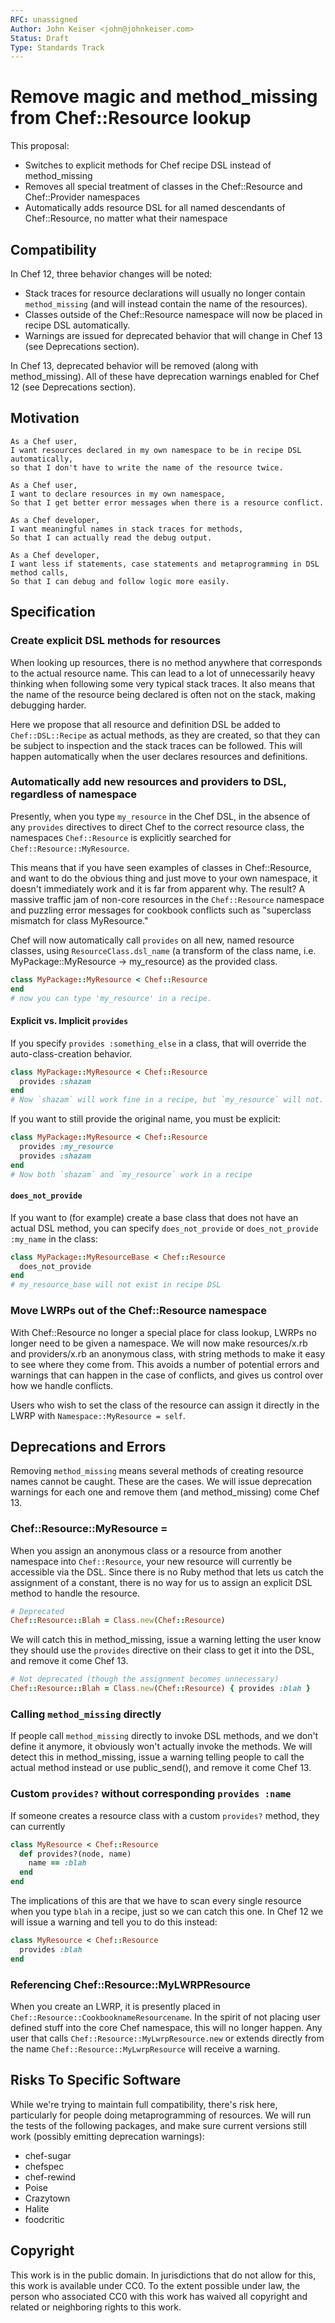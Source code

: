 ```yaml
---
RFC: unassigned
Author: John Keiser <john@johnkeiser.com>
Status: Draft
Type: Standards Track
---
```


# Remove magic and method_missing from Chef::Resource lookup

This proposal:

- Switches to explicit methods for Chef recipe DSL instead of method_missing
- Removes all special treatment of classes in the Chef::Resource and Chef::Provider namespaces
- Automatically adds resource DSL for all named descendants of Chef::Resource, no matter what their namespace

## Compatibility

In Chef 12, three behavior changes will be noted:

- Stack traces for resource declarations will usually no longer contain
  `method_missing` (and will instead contain the name of the resources).
- Classes outside of the Chef::Resource namespace will now be placed in recipe
  DSL automatically.
- Warnings are issued for deprecated behavior that will change in Chef 13 (see
  Deprecations section).

In Chef 13, deprecated behavior will be removed (along with method_missing).  All
of these have deprecation warnings enabled for Chef 12 (see Deprecations section).

## Motivation

    As a Chef user,
    I want resources declared in my own namespace to be in recipe DSL automatically,
    so that I don't have to write the name of the resource twice.

    As a Chef user,
    I want to declare resources in my own namespace,
    So that I get better error messages when there is a resource conflict.

    As a Chef developer,
    I want meaningful names in stack traces for methods,
    So that I can actually read the debug output.

    As a Chef developer,
    I want less if statements, case statements and metaprogramming in DSL method calls,
    So that I can debug and follow logic more easily.

## Specification

### Create explicit DSL methods for resources

When looking up resources, there is no method anywhere that corresponds to the
actual resource name.  This can lead to a lot of unnecessarily heavy thinking
when following some very typical stack traces.  It also means that the name of
the resource being declared is often not on the stack, making debugging harder.

Here we propose that all resource and definition DSL be added to
`Chef::DSL::Recipe` as actual methods, as they are created, so that they can be
subject to inspection and the stack traces can be followed.  This will happen
automatically when the user declares resources and definitions.

### Automatically add new resources and providers to DSL, regardless of namespace

Presently, when you type `my_resource` in the Chef DSL, in the absence of any
`provides` directives to direct Chef to the correct resource class, the
namespaces `Chef::Resource` is explicitly searched for
`Chef::Resource::MyResource`.

This means that if you have seen examples of classes in Chef::Resource, and want
to do the obvious thing and just move to your own namespace, it doesn't
immediately work and it is far from apparent why. The result? A massive traffic
jam of non-core resources in the `Chef::Resource` namespace and puzzling error
messages for cookbook conflicts such as "superclass mismatch for class MyResource."

Chef will now automatically call `provides` on all new, named resource classes,
using `ResourceClass.dsl_name` (a transform of the class name, i.e.
MyPackage::MyResource -> my_resource) as the provided class.

```ruby
class MyPackage::MyResource < Chef::Resource
end
# now you can type 'my_resource' in a recipe.
```

#### Explicit vs. Implicit `provides`

If you specify `provides :something_else` in a class, that will override the
auto-class-creation behavior.

```ruby
class MyPackage::MyResource < Chef::Resource
  provides :shazam
end
# Now `shazam` will work fine in a recipe, but `my_resource` will not.
```

If you want to still provide the original name, you must be explicit:

```ruby
class MyPackage::MyResource < Chef::Resource
  provides :my_resource
  provides :shazam
end
# Now both `shazam` and `my_resource` work in a recipe
```

#### `does_not_provide`

If you want to (for example) create a base class that does not have an actual
DSL method, you can specify `does_not_provide` or `does_not_provide :my_name` in
the class:

```ruby
class MyPackage::MyResourceBase < Chef::Resource
  does_not_provide
end
# my_resource_base will not exist in recipe DSL
```

### Move LWRPs out of the Chef::Resource namespace

With Chef::Resource no longer a special place for class lookup, LWRPs no longer
need to be given a namespace.  We will now make resources/x.rb and providers/x.rb
an anonymous class, with string methods to make it easy to see where they come
from.  This avoids a number of potential errors and warnings that can happen in
the case of conflicts, and gives us control over how we handle conflicts.

Users who wish to set the class of the resource can assign it directly in the
LWRP with `Namespace::MyResource = self`.

## Deprecations and Errors

Removing `method_missing` means several methods of creating resource names cannot
be caught.  These are the cases.  We will issue deprecation warnings for each one
and remove them (and method_missing) come Chef 13.

### Chef::Resource::MyResource = <resource>

When you assign an anonymous class or a resource from another namespace into
`Chef::Resource`, your new resource will currently be accessible via the DSL.
Since there is no Ruby method that lets us catch the assignment of a constant,
there is no way for us to assign an explicit DSL method to handle the resource.

```ruby
# Deprecated
Chef::Resource::Blah = Class.new(Chef::Resource)
```

We will catch this in method_missing, issue a warning letting the user know they
should use the `provides` directive on their class to get it into the DSL, and remove it come Chef 13.

```ruby
# Not deprecated (though the assignment becomes unnecessary)
Chef::Resource::Blah = Class.new(Chef::Resource) { provides :blah }
```

### Calling `method_missing` directly

If people call `method_missing` directly to invoke DSL methods, and we don't
define it anymore, it obviously won't actually invoke the methods.  We will
detect this in method_missing, issue a warning telling people to call the
actual method instead or use public_send(), and remove it come Chef 13.

### Custom `provides?` without corresponding `provides :name`

If someone creates a resource class with a custom `provides?` method, they can
currently

```ruby
class MyResource < Chef::Resource
  def provides?(node, name)
    name == :blah
  end
end
```

The implications of this are that we have to scan every single resource when
you type `blah` in a recipe, just so we can catch this one.  In Chef 12 we will
issue a warning and tell you to do this instead:

```ruby
class MyResource < Chef::Resource
  provides :blah
end
```

### Referencing Chef::Resource::MyLWRPResource

When you create an LWRP, it is presently placed in
`Chef::Resource::CookbooknameResourcename`.  In the spirit of not placing user
defined stuff into the core Chef namespace, this will no longer happen.  Any
user that calls `Chef::Resource::MyLwrpResource.new` or extends directly from
the name `Chef::Resource::MyLwrpResource` will receive a warning.

## Risks To Specific Software

While we're trying to maintain full compatibility, there's risk here, particularly for people doing metaprogramming of resources.  We will run the tests of the following packages, and make sure current versions
still work (possibly emitting deprecation warnings):

- chef-sugar
- chefspec
- chef-rewind
- Poise
- Crazytown
- Halite
- foodcritic

## Copyright

This work is in the public domain. In jurisdictions that do not allow for this,
this work is available under CC0. To the extent possible under law, the person
who associated CC0 with this work has waived all copyright and related or
neighboring rights to this work.

